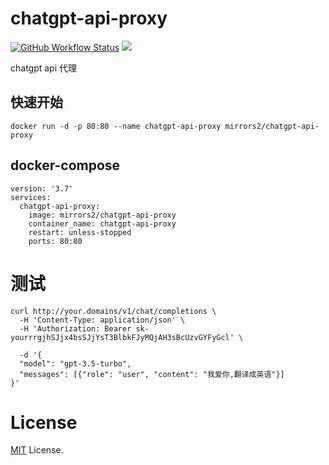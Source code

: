 # chatgpt-api-proxy

<a title="Docker Image CI" target="_blank" href="https://github.com/mirrors2/chatgpt-api-proxy/actions"><img alt="GitHub Workflow Status" src="https://img.shields.io/github/actions/workflow/status/mirrors2/chatgpt-api-proxy/ci.yaml?label=Actions&logo=github&style=flat-square"></a>
<a title="Docker Pulls" target="_blank" href="https://hub.docker.com/r/mirrors2/chatgpt-api-proxy"><img src="https://img.shields.io/docker/pulls/mirrors2/chatgpt-api-proxy.svg?logo=docker&label=docker&style=flat-square"></a>

chatgpt api 代理
## 快速开始
```
docker run -d -p 80:80 --name chatgpt-api-proxy mirrors2/chatgpt-api-proxy
```

## docker-compose

```
version: '3.7'
services: 
  chatgpt-api-proxy:
    image: mirrors2/chatgpt-api-proxy
    container_name: chatgpt-api-proxy 
    restart: unless-stopped
    ports: 80:80
```
# 测试
```
curl http://your.domains/v1/chat/completions \
  -H 'Content-Type: application/json' \
  -H 'Authorization: Bearer sk-yourrrgjhSJjx4bsSJjYsT3BlbkFJyMQjAH3sBcUzvGYFyGcl' \

  -d '{
  "model": "gpt-3.5-turbo",
  "messages": [{"role": "user", "content": "我爱你,翻译成英语"}]
}'
```

# License
[MIT](./LICENSE) License.